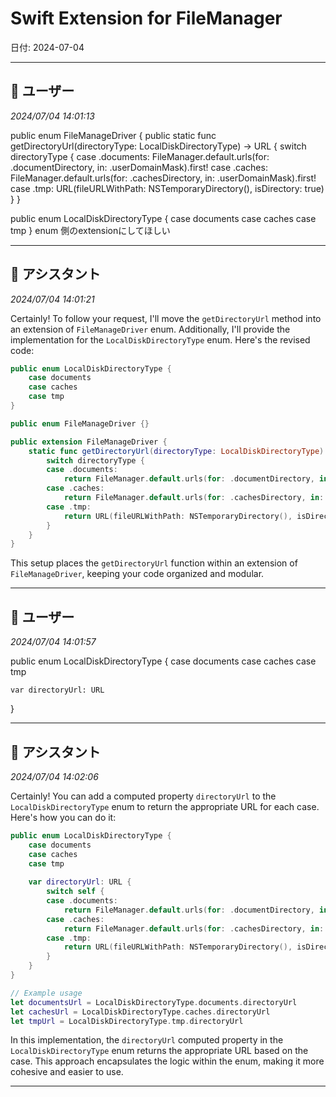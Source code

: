 # Swift Extension for FileManager

日付: 2024-07-04

---

## 👤 ユーザー
*2024/07/04 14:01:13*

public enum FileManageDriver {
    public static func getDirectoryUrl(directoryType: LocalDiskDirectoryType) -&gt; URL {
        switch directoryType {
        case .documents:
            FileManager.default.urls(for: .documentDirectory, in: .userDomainMask).first!
        case .caches:
            FileManager.default.urls(for: .cachesDirectory, in: .userDomainMask).first!
        case .tmp:
            URL(fileURLWithPath: NSTemporaryDirectory(), isDirectory: true)
        }
    }


public enum LocalDiskDirectoryType {
    case documents
    case caches
    case tmp
}
 enum 側のextensionにしてほしい

---

## 🤖 アシスタント
*2024/07/04 14:01:21*

Certainly! To follow your request, I'll move the `getDirectoryUrl` method into an extension of `FileManageDriver` enum. Additionally, I'll provide the implementation for the `LocalDiskDirectoryType` enum. Here's the revised code:

```swift
public enum LocalDiskDirectoryType {
    case documents
    case caches
    case tmp
}

public enum FileManageDriver {}

public extension FileManageDriver {
    static func getDirectoryUrl(directoryType: LocalDiskDirectoryType) -> URL {
        switch directoryType {
        case .documents:
            return FileManager.default.urls(for: .documentDirectory, in: .userDomainMask).first!
        case .caches:
            return FileManager.default.urls(for: .cachesDirectory, in: .userDomainMask).first!
        case .tmp:
            return URL(fileURLWithPath: NSTemporaryDirectory(), isDirectory: true)
        }
    }
}
```

This setup places the `getDirectoryUrl` function within an extension of `FileManageDriver`, keeping your code organized and modular.

---

## 👤 ユーザー
*2024/07/04 14:01:57*

public enum LocalDiskDirectoryType {
    case documents
    case caches
    case tmp
    
    var directoryUrl: URL
}

---

## 🤖 アシスタント
*2024/07/04 14:02:06*

Certainly! You can add a computed property `directoryUrl` to the `LocalDiskDirectoryType` enum to return the appropriate URL for each case. Here's how you can do it:

```swift
public enum LocalDiskDirectoryType {
    case documents
    case caches
    case tmp
    
    var directoryUrl: URL {
        switch self {
        case .documents:
            return FileManager.default.urls(for: .documentDirectory, in: .userDomainMask).first!
        case .caches:
            return FileManager.default.urls(for: .cachesDirectory, in: .userDomainMask).first!
        case .tmp:
            return URL(fileURLWithPath: NSTemporaryDirectory(), isDirectory: true)
        }
    }
}

// Example usage
let documentsUrl = LocalDiskDirectoryType.documents.directoryUrl
let cachesUrl = LocalDiskDirectoryType.caches.directoryUrl
let tmpUrl = LocalDiskDirectoryType.tmp.directoryUrl
```

In this implementation, the `directoryUrl` computed property in the `LocalDiskDirectoryType` enum returns the appropriate URL based on the case. This approach encapsulates the logic within the enum, making it more cohesive and easier to use.

---
